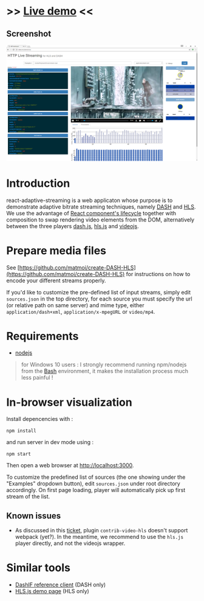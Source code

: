 # >> [Live demo](http://video.moutonnoir.eu/) <<

## Screenshot

![screenshot](doc/screenshot.png)

# Introduction

react-adaptive-streaming is a web applicaton whose purpose is to demonstrate adaptive bitrate streaming techniques, namely [DASH](http://dashif.org/about/) and [HLS](https://developer.apple.com/streaming/). We use the advantage of [React component's lifecycle](https://facebook.github.io/react/docs/state-and-lifecycle.html) together with composition to swap rendering video elements from the DOM, alternatively between the three players [dash.js](https://github.com/Dash-Industry-Forum/dash.js), [hls.js](https://github.com/video-dev/hls.js/tree/master) and [videojs](https://github.com/videojs/video.js).

# Prepare media files

See [https://github.com/matmoi/create-DASH-HLS](https://github.com/matmoi/create-DASH-HLS) for instructions on how to encode your different streams properly.

If you'd like to customize the pre-defined list of input streams, simply edit `sources.json` in the top directory, for each source you must specify the url (or relative path on same server) and mime type, either `application/dash+xml`, `application/x-mpegURL` or `video/mp4`.

# Requirements

- [nodejs](https://nodejs.org/en/download/)

> for Windows 10 users :
> I strongly recommend running npm/nodejs from the [Bash](https://msdn.microsoft.com/en-us/commandline/wsl/about) environment, it makes the installation process much less painful !

# In-browser visualization

Install depencencies with :
```
npm install
```

and run server in dev mode using :
```
npm start
```

Then open a web browser at [http://localhost:3000](http://localhost:3000).

To customize the predefined list of sources (the one showing under the "Examples" dropdown button), edit `sources.json` under root directory accordingly. On first page loading, player will automatically pick up first stream of the list.

## Known issues

- As discussed in this [ticket](https://github.com/videojs/videojs-contrib-hls/issues/600), plugin `contrib-video-hls` doesn't support webpack (yet?). In the meantime, we recommend to use the `hls.js` player directly, and not the videojs wrapper.

# Similar tools

- [DashIF reference client](http://dashif.org/reference/players/javascript/latest/samples/dash-if-reference-player/index.html) (DASH only)
- [HLS.js demo page](http://video-dev.github.io/hls.js/demo/) (HLS only)